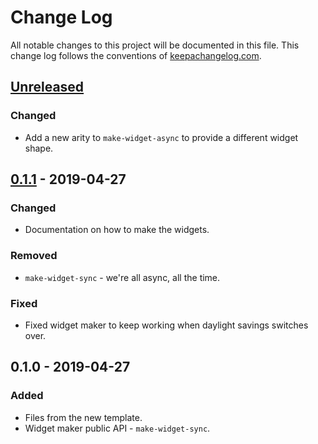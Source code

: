 # Change Log
All notable changes to this project will be documented in this file. This change log follows the conventions of [keepachangelog.com](http://keepachangelog.com/).

## [Unreleased]
### Changed
- Add a new arity to `make-widget-async` to provide a different widget shape.

## [0.1.1] - 2019-04-27
### Changed
- Documentation on how to make the widgets.

### Removed
- `make-widget-sync` - we're all async, all the time.

### Fixed
- Fixed widget maker to keep working when daylight savings switches over.

## 0.1.0 - 2019-04-27
### Added
- Files from the new template.
- Widget maker public API - `make-widget-sync`.

[Unreleased]: https://github.com/your-name/ptv-fares/compare/0.1.1...HEAD
[0.1.1]: https://github.com/your-name/ptv-fares/compare/0.1.0...0.1.1
